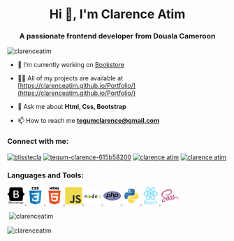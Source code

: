 <h1 align="center">Hi 👋, I'm Clarence Atim</h1>
<h3 align="center">A passionate frontend developer from Douala Cameroon</h3>

<p align="left"> <img src="https://komarev.com/ghpvc/?username=clarenceatim&label=Profile%20views&color=0e75b6&style=flat" alt="clarenceatim" /> </p>

- 🔭 I’m currently working on [Bookstore](https://github.com/ClarenceAtim/bookstore)

- 👨‍💻 All of my projects are available at [https://clarenceatim.github.io/Portfolio/](https://clarenceatim.github.io/Portfolio/)

- 💬 Ask me about **Html, Css, Bootstrap**

- 📫 How to reach me **tegumclarence@gmail.com**

<h3 align="left">Connect with me:</h3>
<p align="left">
<a href="https://twitter.com/blisstecla" target="blank"><img align="center" src="https://raw.githubusercontent.com/rahuldkjain/github-profile-readme-generator/master/src/images/icons/Social/twitter.svg" alt="blisstecla" height="30" width="40" /></a>
<a href="https://linkedin.com/in/tegum-clarence-615b58200" target="blank"><img align="center" src="https://raw.githubusercontent.com/rahuldkjain/github-profile-readme-generator/master/src/images/icons/Social/linked-in-alt.svg" alt="tegum-clarence-615b58200" height="30" width="40" /></a>
<a href="https://www.youtube.com/c/clarence atim" target="blank"><img align="center" src="https://raw.githubusercontent.com/rahuldkjain/github-profile-readme-generator/master/src/images/icons/Social/youtube.svg" alt="clarence atim" height="30" width="40" /></a>
<a href="https://www.hackerrank.com/clarence atim" target="blank"><img align="center" src="https://raw.githubusercontent.com/rahuldkjain/github-profile-readme-generator/master/src/images/icons/Social/hackerrank.svg" alt="clarence atim" height="30" width="40" /></a>
</p>

<h3 align="left">Languages and Tools:</h3>
<p align="left"> <a href="https://getbootstrap.com" target="_blank" rel="noreferrer"> <img src="https://raw.githubusercontent.com/devicons/devicon/master/icons/bootstrap/bootstrap-plain-wordmark.svg" alt="bootstrap" width="40" height="40"/> </a> <a href="https://www.w3schools.com/css/" target="_blank" rel="noreferrer"> <img src="https://raw.githubusercontent.com/devicons/devicon/master/icons/css3/css3-original-wordmark.svg" alt="css3" width="40" height="40"/> </a> <a href="https://www.w3.org/html/" target="_blank" rel="noreferrer"> <img src="https://raw.githubusercontent.com/devicons/devicon/master/icons/html5/html5-original-wordmark.svg" alt="html5" width="40" height="40"/> </a> <a href="https://developer.mozilla.org/en-US/docs/Web/JavaScript" target="_blank" rel="noreferrer"> <img src="https://raw.githubusercontent.com/devicons/devicon/master/icons/javascript/javascript-original.svg" alt="javascript" width="40" height="40"/> </a> <a href="https://nodejs.org" target="_blank" rel="noreferrer"> <img src="https://raw.githubusercontent.com/devicons/devicon/master/icons/nodejs/nodejs-original-wordmark.svg" alt="nodejs" width="40" height="40"/> </a> <a href="https://www.php.net" target="_blank" rel="noreferrer"> <img src="https://raw.githubusercontent.com/devicons/devicon/master/icons/php/php-original.svg" alt="php" width="40" height="40"/> </a> <a href="https://www.python.org" target="_blank" rel="noreferrer"> <img src="https://raw.githubusercontent.com/devicons/devicon/master/icons/python/python-original.svg" alt="python" width="40" height="40"/> </a> <a href="https://reactjs.org/" target="_blank" rel="noreferrer"> <img src="https://raw.githubusercontent.com/devicons/devicon/master/icons/react/react-original-wordmark.svg" alt="react" width="40" height="40"/> </a> <a href="https://sass-lang.com" target="_blank" rel="noreferrer"> <img src="https://raw.githubusercontent.com/devicons/devicon/master/icons/sass/sass-original.svg" alt="sass" width="40" height="40"/> </a> </p>

<p>&nbsp;<img align="center" src="https://github-readme-stats.vercel.app/api?username=clarenceatim&show_icons=true&locale=en" alt="clarenceatim" /></p>

<p><img align="center" src="https://github-readme-streak-stats.herokuapp.com/?user=clarenceatim&" alt="clarenceatim" /></p>
